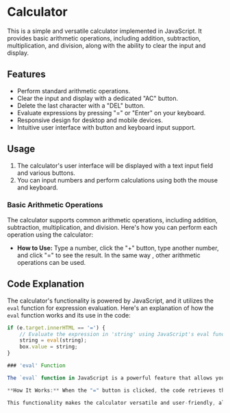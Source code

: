 # Calculator
This is a simple and versatile calculator implemented in JavaScript. It provides basic arithmetic operations, including addition, subtraction, multiplication, and division, along with the ability to clear the input and display.

## Features

- Perform standard arithmetic operations.
- Clear the input and display with a dedicated "AC" button.
- Delete the last character with a "DEL" button.
- Evaluate expressions by pressing "=" or "Enter" on your keyboard.
- Responsive design for desktop and mobile devices.
- Intuitive user interface with button and keyboard input support.

## Usage

1. The calculator's user interface will be displayed with a text input field and various buttons.
2. You can input numbers and perform calculations using both the mouse and keyboard.

### Basic Arithmetic Operations

 The calculator supports common arithmetic operations, including addition, subtraction, multiplication, and division. Here's how you can perform each operation using the calculator:

- **How to Use:** Type a number, click the "+" button, type another number, and click "=" to see the result. In the same way , other arithmetic operations can be used.

## Code Explanation

The calculator's functionality is powered by JavaScript, and it utilizes the `eval` function for expression evaluation. Here's an explanation of how the `eval` function works and its use in the code:

```javascript
if (e.target.innerHTML == '=') {
    // Evaluate the expression in 'string' using JavaScript's eval function
    string = eval(string);
    box.value = string;
}

### 'eval' Function

The `eval` function in JavaScript is a powerful feature that allows you to evaluate a JavaScript expression represented as a string. In your calculator code, it is used to process the user's input and compute the result of arithmetic operations.

**How It Works:** When the "=" button is clicked, the code retrieves the content of the `string` variable (which stores the user's input) and passes it as an argument to the `eval` function. The `eval` function interprets and executes the string as a JavaScript expression, and the result is assigned back to `string`.

This functionality makes the calculator versatile and user-friendly, allowing users to enter and evaluate expressions just like a traditional calculator.



